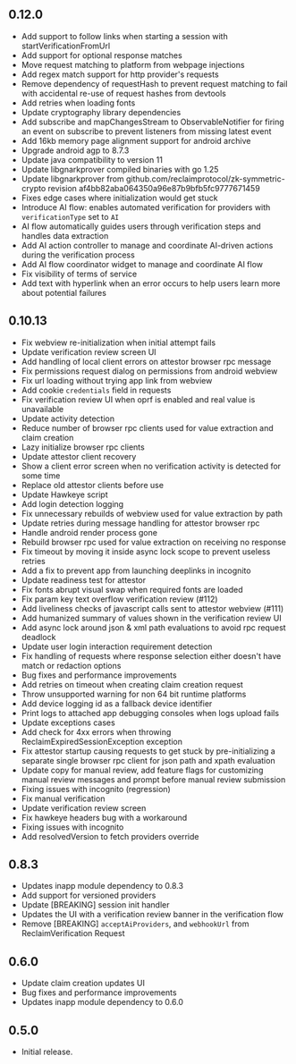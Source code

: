## 0.12.0

* Add support to follow links when starting a session with startVerificationFromUrl
* Add support for optional response matches
* Move request matching to platform from webpage injections
* Add regex match support for http provider's requests
* Remove dependency of requestHash to prevent request matching to fail with accidental re-use of request hashes from devtools
* Add retries when loading fonts
* Update cryptography library dependencies
* Add subscribe and mapChangesStream to ObservableNotifier for firing an event on subscribe to prevent listeners from missing latest event
* Add 16kb memory page alignment support for android archive
* Upgrade android agp to 8.7.3
* Update java compatibility to version 11
* Update libgnarkprover compiled binaries with go 1.25
* Update libgnarkprover from github.com/reclaimprotocol/zk-symmetric-crypto revision af4bb82aba064350a96e87b9bfb5fc9777671459
* Fixes edge cases where initialization would get stuck
* Introduce AI flow: enables automated verification for providers with `verificationType` set to `AI`
* AI flow automatically guides users through verification steps and handles data extraction
* Add AI action controller to manage and coordinate AI-driven actions during the verification process
* Add AI flow coordinator widget to manage and coordinate AI flow
* Fix visibility of terms of service
* Add text with hyperlink when an error occurs to help users learn more about potential failures

## 0.10.13

* Fix webview re-initialization when initial attempt fails
* Update verification review screen UI
* Add handling of local client errors on attestor browser rpc message
* Fix permissions request dialog on permissions from android webview
* Fix url loading without trying app link from webview
* Add cookie `credentials` field in requests
* Fix verification review UI when oprf is enabled and real value is unavailable
* Update activity detection
* Reduce number of browser rpc clients used for value extraction and claim creation
* Lazy initialize browser rpc clients
* Update attestor client recovery
* Show a client error screen when no verification activity is detected for some time
* Replace old attestor clients before use
* Update Hawkeye script
* Add login detection logging
* Fix unnecessary rebuilds of webview used for value extraction by path
* Update retries during message handling for attestor browser rpc
* Handle android render process gone
* Rebuild browser rpc used for value extraction on receiving no response
* Fix timeout by moving it inside async lock scope to prevent useless retries
* Add a fix to prevent app from launching deeplinks in incognito
* Update readiness test for attestor 
* Fix fonts abrupt visual swap when required fonts are loaded 
* Fix param key text overflow verification review (#112)
* Add liveliness checks of javascript calls sent to attestor webview (#111)
* Add humanized summary of values shown in the verification review UI
* Add async lock around json & xml path evaluations to avoid rpc request deadlock
* Update user login interaction requirement detection
* Fix handling of requests where response selection either doesn't have match or redaction options
* Bug fixes and performance improvements
* Add retries on timeout when creating claim creation request
* Throw unsupported warning for non 64 bit runtime platforms
* Add device logging id as a fallback device identifier
* Print logs to attached app debugging consoles when logs upload fails 
* Update exceptions cases
* Add check for 4xx errors when throwing ReclaimExpiredSessionException exception
* Fix attestor startup causing requests to get stuck by pre-initializing a separate single browser rpc client for json path and xpath evaluation
* Update copy for manual review, add feature flags for customizing manual review messages and prompt before manual review submission
* Fixing issues with incognito (regression)
* Fix manual verification
* Update verification review screen
* Fix hawkeye headers bug with a workaround
* Fixing issues with incognito
* Add resolvedVersion to fetch providers override

## 0.8.3

* Updates inapp module dependency to 0.8.3
* Add support for versioned providers
* Update [BREAKING] session init handler
* Updates the UI with a verification review banner in the verification flow
* Remove [BREAKING] `acceptAiProviders`, and `webhookUrl` from ReclaimVerification Request

## 0.6.0

* Update claim creation updates UI
* Bug fixes and performance improvements
* Updates inapp module dependency to 0.6.0

## 0.5.0

* Initial release.
